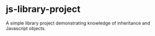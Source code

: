 # js-library-project
A simple library project demonstrating knowledge of inheritance and Javascript objects.
